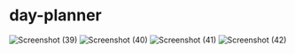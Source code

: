 # day-planner
![Screenshot (39)](https://user-images.githubusercontent.com/77637862/109259427-0b73fe80-77b1-11eb-8e5c-d08733259f9e.png)
![Screenshot (40)](https://user-images.githubusercontent.com/77637862/109259431-0dd65880-77b1-11eb-933d-aad970c21a55.png)
![Screenshot (41)](https://user-images.githubusercontent.com/77637862/109259438-1038b280-77b1-11eb-9e37-f7356baf20ea.png)
![Screenshot (42)](https://user-images.githubusercontent.com/77637862/109259439-12027600-77b1-11eb-9608-9265c206e159.png)


